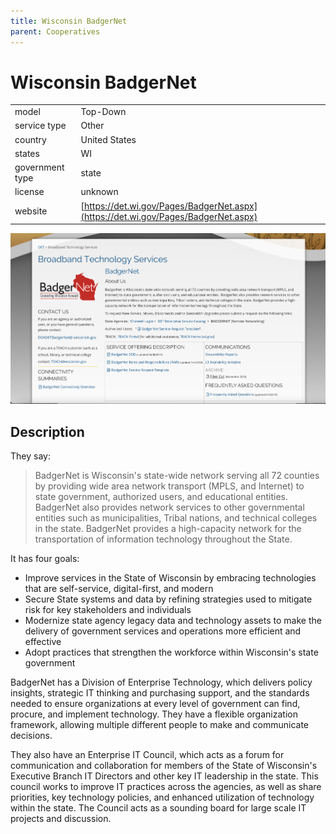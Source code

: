 ```yaml
---
title: Wisconsin BadgerNet
parent: Cooperatives
---
```


# Wisconsin BadgerNet

|                   |                                          |
|:------------------|:-----------------------------------------|
| model             | Top-Down
| service type      | Other
| country           | United States
| states            | WI
| government type   | state
| license           | unknown
| website           | [https://det.wi.gov/Pages/BadgerNet.aspx](https://det.wi.gov/Pages/BadgerNet.aspx)

![BadgerNet Screenshot](images/wibadgernet.png)

## Description
They say:

>BadgerNet is Wisconsin's state-wide network serving all 72 counties by providing wide area network transport (MPLS, and Internet) to state government, authorized users, and educational entities.  BadgerNet also provides network services to other governmental entities such as municipalities, Tribal nations, and technical colleges in the state. BadgerNet provides a high-capacity network for the transportation of information technology throughout the State.

It has four goals: 
* Improve services in the State of Wisconsin by embracing technologies that are self-service, digital-first, and modern
* Secure State systems and data by refining strategies used to mitigate risk for key stakeholders and individuals
* Modernize state agency legacy data and technology assets to make the delivery of government services and operations more efficient and effective
* Adopt practices that strengthen the workforce within Wisconsin's state government

BadgerNet has a Division of Enterprise Technology, which delivers policy insights, strategic IT thinking and purchasing support, and the standards needed to ensure organizations at every level of government can find, procure, and implement technology. They have a flexible organization framework, allowing multiple different people to make and communicate decisions.

They also have an Enterprise IT Council, which acts as a forum for communication and collaboration for members of the State of Wisconsin's Executive Branch IT Directors and other key IT leadership in the state. This council works to improve IT practices across the agencies, as well as share priorities, key technology policies, and enhanced utilization of technology within the state. The Council acts as a sounding board for large scale IT projects and discussion.
